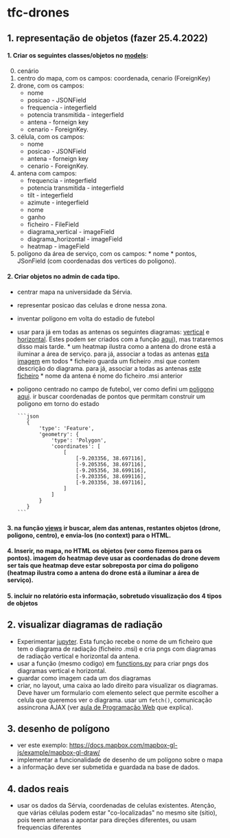 # tfc-drones

## 1. representação de objetos (fazer 25.4.2022)

#### 1. Criar os seguintes classes/objetos no [models](https://github.com/ulht-drones/tfc-drones/blob/main/drones/models.py):
   0. cenário
   1. centro do mapa, com os campos: coordenada, cenario (ForeignKey)
   2. drone, com  os campos: 
      * nome
      * posicao - JSONField
      * frequencia - integerfield
      * potencia transmitida - integerfield
      * antena - forneign key
      * cenario - ForeignKey.
   4. célula, com  os campos: 
      * nome
      * posicao - JSONField
      * antena - forneign key
      * cenario - ForeignKey.
   8. antena com campos: 
      * frequencia - integerfield
      * potencia transmitida - integerfield
      * tilt - integerfield
      * azimute - integerfield
      * nome
      * ganho
      * ficheiro - FileField
      * diagrama_vertical - imageField
      * diagrama_horizontal - imageField
      * heatmap - imageField 
   10. polígono da área de serviço, com os campos: 
      * nome
      * pontos, JSonField (com coordenadas dos vertices do poligono). 

#### 2. Criar objetos no admin de cada tipo. 
* centrar mapa na universidade da Sérvia. 
* representar posicao das celulas e drone nessa zona.
* inventar polígono em volta do estadio de futebol
* usar para já em todas as antenas os seguintes diagramas: [vertical](https://github.com/ulht-drones/tfc-drones/blob/main/dados/antenna_diagrams/80010504_1750_x_co_m45_00t_vertical.png) e [horizontal](https://github.com/ulht-drones/tfc-drones/blob/main/dados/antenna_diagrams/80010504_1750_x_co_m45_00t_horizontal.png). Estes podem ser criados com a função [aqui](https://github.com/ulht-drones/tfc-drones/tree/main/dados/antenna_diagrams)), mas trataremos disso mais tarde.
      * um heatmap ilustra como a antena do drone está a iluminar a área de serviço. para já, associar a todas as antenas [esta imagem](https://github.com/ulht-drones/tfc-drones/blob/main/dados/heatmaps/heatmap.png) em todos
      * ficheiro guarda um ficheiro .msi que contem descrição do diagrama. para já, associar a todas as antenas [este ficheiro](https://github.com/ulht-drones/tfc-drones/blob/main/dados/antenna_diagrams/80010504_1750_x_co_m45_00t.msi) 
      * nome da antena é nome do ficheiro .msi anterior
* poligono centrado no campo de futebol, ver como defini um [poligono aqui](https://github.com/ulht-drones/tfc-drones/blob/16c1dfac3a7da4c0d3495ab19659ce3599c8cb04/drones/templates/drones/mapa.html#L48). ir buscar coordenadas de pontos que permitam construir um poligono em torno do estado

      ```json
         {
             'type': 'Feature',
             'geometry': {
                 'type': 'Polygon',
                 'coordinates': [
                     [
                         [-9.203356, 38.697116],
                         [-9.205356, 38.697116],
                         [-9.205356, 38.699116],
                         [-9.203356, 38.699116],
                         [-9.203356, 38.697116],
                     ]
                 ]
             }
         }
      ```



#### 3. na função [views](https://github.com/ulht-drones/tfc-drones/blob/16c1dfac3a7da4c0d3495ab19659ce3599c8cb04/drones/views.py#L12) ir buscar, alem das antenas, restantes objetos (drone, poligono, centro), e envia-los (no context) para o HTML. 

#### 4. Inserir, no mapa, no HTML os objetos (ver como fizemos para os pontos). imagem do heatmap deve usar as coordenadas do drone devem ser tais que heatmap deve estar sobreposta por cima do poligono (heatmap ilustra como a antena do drone está a iluminar a área de serviço).

#### 5. incluir no relatório esta informação, sobretudo visualização dos 4 tipos de objetos


## 2. visualizar diagramas de radiação

* Experimentar [jupyter](https://github.com/ulht-drones/tfc-drones/blob/main/dados/antenna_diagrams/Desenho%20de%20diagramas%20de%20radia%C3%A7%C3%A3o%20duma%20antena.ipynb). Esta função recebe o nome de um ficheiro que tem o diagrama de radiação (ficheiro .msi) e cria pngs com diagramas de radiação vertical e horizontal da antena.
* usar a função (mesmo codigo) em [functions.py](https://github.com/ulht-drones/tfc-drones/blob/main/dados/antenna_diagrams/functions.py) para criar pngs dos diagramas vertical e horizontal. 
* guardar como imagem cada um dos diagramas
* criar, no layout, uma caixa ao lado direito para visualizar os diagramas. Deve haver um formulario com elemento select que permite escolher a celula que queremos ver o diagrama. usar um `fetch()`, comunicação assincrona AJAX (ver [aula de Programação Web](https://educast.fccn.pt/vod/clips/19qwlm80te/html5.html?locale=en) que explica).


## 3. desenho de polígono
* ver este exemplo: https://docs.mapbox.com/mapbox-gl-js/example/mapbox-gl-draw/
* implementar a funcionalidade de desenho de um polígono sobre o mapa
* a informação deve ser submetida e guardada na base de dados.

## 4. dados reais
* usar os dados da Sérvia, coordenadas de celulas existentes. Atenção, que várias células podem estar "co-localizadas" no mesmo site (sitio), pois teem antenas a apontar para direções diferentes, ou usam frequencias diferentes
